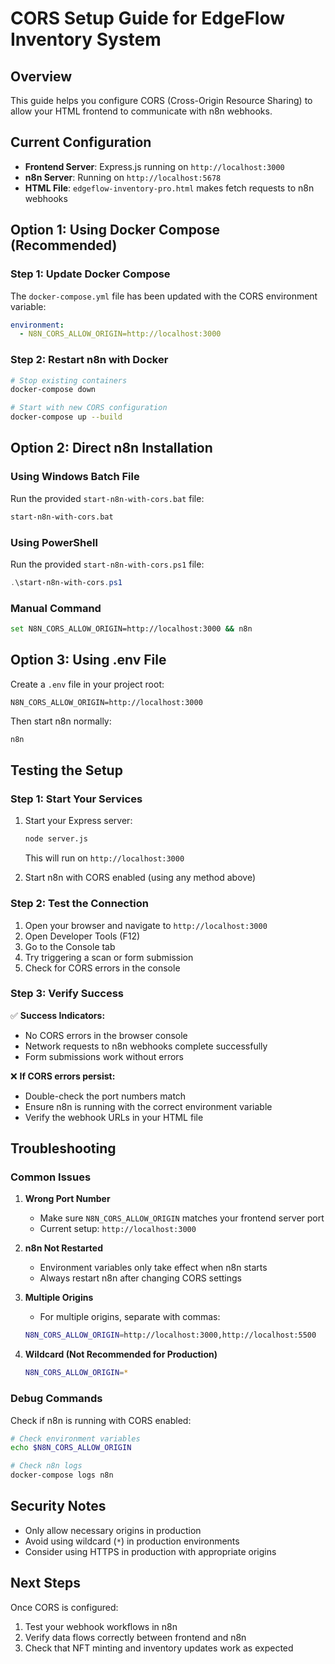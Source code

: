 # CORS Setup Guide for EdgeFlow Inventory System

## Overview
This guide helps you configure CORS (Cross-Origin Resource Sharing) to allow your HTML frontend to communicate with n8n webhooks.

## Current Configuration
- **Frontend Server**: Express.js running on `http://localhost:3000`
- **n8n Server**: Running on `http://localhost:5678`
- **HTML File**: `edgeflow-inventory-pro.html` makes fetch requests to n8n webhooks

## Option 1: Using Docker Compose (Recommended)

### Step 1: Update Docker Compose
The `docker-compose.yml` file has been updated with the CORS environment variable:

```yaml
environment:
  - N8N_CORS_ALLOW_ORIGIN=http://localhost:3000
```

### Step 2: Restart n8n with Docker
```bash
# Stop existing containers
docker-compose down

# Start with new CORS configuration
docker-compose up --build
```

## Option 2: Direct n8n Installation

### Using Windows Batch File
Run the provided `start-n8n-with-cors.bat` file:
```bash
start-n8n-with-cors.bat
```

### Using PowerShell
Run the provided `start-n8n-with-cors.ps1` file:
```powershell
.\start-n8n-with-cors.ps1
```

### Manual Command
```bash
set N8N_CORS_ALLOW_ORIGIN=http://localhost:3000 && n8n
```

## Option 3: Using .env File

Create a `.env` file in your project root:
```env
N8N_CORS_ALLOW_ORIGIN=http://localhost:3000
```

Then start n8n normally:
```bash
n8n
```

## Testing the Setup

### Step 1: Start Your Services
1. Start your Express server:
   ```bash
   node server.js
   ```
   This will run on `http://localhost:3000`

2. Start n8n with CORS enabled (using any method above)

### Step 2: Test the Connection
1. Open your browser and navigate to `http://localhost:3000`
2. Open Developer Tools (F12)
3. Go to the Console tab
4. Try triggering a scan or form submission
5. Check for CORS errors in the console

### Step 3: Verify Success
✅ **Success Indicators:**
- No CORS errors in the browser console
- Network requests to n8n webhooks complete successfully
- Form submissions work without errors

❌ **If CORS errors persist:**
- Double-check the port numbers match
- Ensure n8n is running with the correct environment variable
- Verify the webhook URLs in your HTML file

## Troubleshooting

### Common Issues

1. **Wrong Port Number**
   - Make sure `N8N_CORS_ALLOW_ORIGIN` matches your frontend server port
   - Current setup: `http://localhost:3000`

2. **n8n Not Restarted**
   - Environment variables only take effect when n8n starts
   - Always restart n8n after changing CORS settings

3. **Multiple Origins**
   - For multiple origins, separate with commas:
   ```bash
   N8N_CORS_ALLOW_ORIGIN=http://localhost:3000,http://localhost:5500
   ```

4. **Wildcard (Not Recommended for Production)**
   ```bash
   N8N_CORS_ALLOW_ORIGIN=*
   ```

### Debug Commands

Check if n8n is running with CORS enabled:
```bash
# Check environment variables
echo $N8N_CORS_ALLOW_ORIGIN

# Check n8n logs
docker-compose logs n8n
```

## Security Notes

- Only allow necessary origins in production
- Avoid using wildcard (`*`) in production environments
- Consider using HTTPS in production with appropriate origins

## Next Steps

Once CORS is configured:
1. Test your webhook workflows in n8n
2. Verify data flows correctly between frontend and n8n
3. Check that NFT minting and inventory updates work as expected 